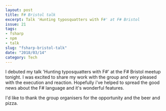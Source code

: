 ```yaml
---
layout: post
title: F# Bristol talk 
excerpt: Talk 'Hunting typosquatters with F#' at F# Bristol
issue: 21
tags: 
- fsharp
- npm
- talk
slug: "fsharp-bristol-talk"
date: "2018/03/14"
category: Tech
---
```



I debuted my talk 'Hunting typosquatters with F#' at the F# Bristol meetup tonight. I was excited to share my work with the group and very pleased with the execution and reaction. Hopefully i've helped to spread the good news about the F# language and it's wonderful features.

I'd like to thank the group organisers for the opportunity and the beer and pizza.

